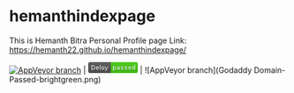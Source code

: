 # hemanthindexpage
This is Hemanth Bitra Personal Profile page
Link: https://hemanth22.github.io/hemanthindexpage/

[![AppVeyor branch](https://img.shields.io/appveyor/ci/gruntjs/grunt/master.svg?style=plastic)]() | ![AppVeyor branch](deloy-passed-brightgree.png) | ![AppVeyor branch](Godaddy Domain-Passed-brightgreen.png)
